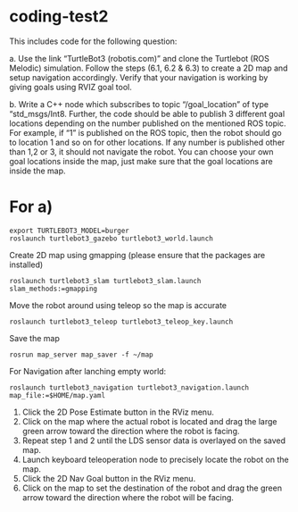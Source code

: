 # coding-test2

This includes code for the following question:

a. Use the link “TurtleBot3 (robotis.com)” and clone the Turtlebot (ROS Melodic) simulation.
Follow the steps (6.1, 6.2 & 6.3) to create a 2D map and setup navigation accordingly. Verify that
your navigation is working by giving goals using RVIZ goal tool.

b. Write a C++ node which subscribes to topic “/goal_location” of type “std_msgs/Int8. Further, the
code should be able to publish 3 different goal locations depending on the number published on
the mentioned ROS topic. For example, if “1” is published on the ROS topic, then the robot should
go to location 1 and so on for other locations. If any number is published other than 1,2 or 3, it
should not navigate the robot. You can choose your own goal locations inside the map, just make
sure that the goal locations are inside the map.

# For a)
```
export TURTLEBOT3_MODEL=burger
roslaunch turtlebot3_gazebo turtlebot3_world.launch
```

Create 2D map using gmapping (please ensure that the packages are installed)
```
roslaunch turtlebot3_slam turtlebot3_slam.launch slam_methods:=gmapping
```
Move the robot around using teleop so the map is accurate
```
roslaunch turtlebot3_teleop turtlebot3_teleop_key.launch
```

Save the map 

```
rosrun map_server map_saver -f ~/map
```

For Navigation after lanching empty world:
```
roslaunch turtlebot3_navigation turtlebot3_navigation.launch map_file:=$HOME/map.yaml
```

1. Click the 2D Pose Estimate button in the RViz menu.
2. Click on the map where the actual robot is located and drag the large green arrow toward the direction where the robot is facing.
3. Repeat step 1 and 2 until the LDS sensor data is overlayed on the saved map.
4. Launch keyboard teleoperation node to precisely locate the robot on the map.
5. Click the 2D Nav Goal button in the RViz menu.
6. Click on the map to set the destination of the robot and drag the green arrow toward the direction where the robot will be facing.
